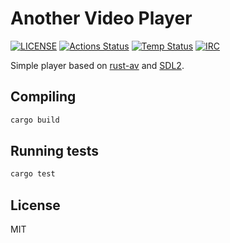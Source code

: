 # Another Video Player

[![LICENSE](https://img.shields.io/badge/license-MIT-blue.svg)](LICENSE)
[![Actions Status](https://github.com/rust-av/avp/workflows/avp/badge.svg)](https://github.com/rust-av/avp/actions)
[![Temp Status](https://github.com/rookiesH/avp/workflows/avp/badge.svg)](https://github.com/rookiesH/avp/actions)
[![IRC](https://img.shields.io/badge/irc-%23rust--av-blue.svg)](http://webchat.freenode.net?channels=%23rust-av&uio=d4)

Simple player based on [rust-av](https://github.com/rust-av) and [SDL2](https://github.com/Rust-SDL2/rust-sdl2).

## Compiling

```bash
cargo build
```

## Running tests

```bash
cargo test
```

## License

MIT
